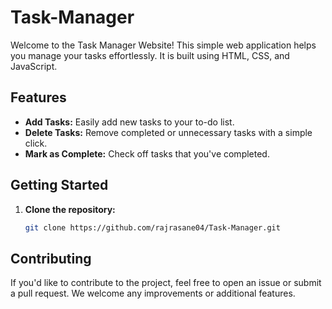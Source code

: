 # Task-Manager
Welcome to the Task Manager Website! This simple web application helps you manage your tasks effortlessly.
It is built using HTML, CSS, and JavaScript.

## Features

- **Add Tasks:** Easily add new tasks to your to-do list.
- **Delete Tasks:** Remove completed or unnecessary tasks with a simple click.
- **Mark as Complete:** Check off tasks that you've completed.

 ## Getting Started

1. **Clone the repository:**
   ```bash
   git clone https://github.com/rajrasane04/Task-Manager.git

  ## Contributing
If you'd like to contribute to the project, feel free to open an issue or submit a pull request. We welcome any improvements or additional features.
